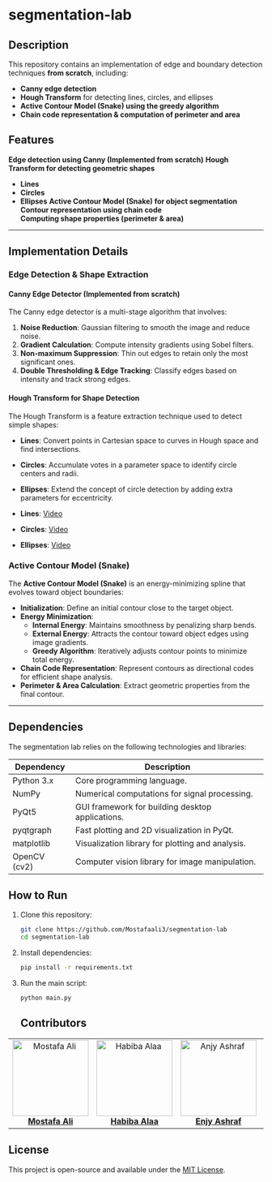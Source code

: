 # segmentation-lab



 ## Description
This repository contains an implementation of edge and boundary detection techniques **from scratch**, including:
- **Canny edge detection**
- **Hough Transform** for detecting lines, circles, and ellipses
- **Active Contour Model (Snake) using the greedy algorithm**
- **Chain code representation & computation of perimeter and area**

##  Features
 **Edge detection using Canny (Implemented from scratch)** 
 **Hough Transform for detecting geometric shapes**  
   - **Lines** 
   - **Circles** 
   - **Ellipses** 
 **Active Contour Model (Snake) for object segmentation** 
 **Contour representation using chain code**  
 **Computing shape properties (perimeter & area)**  


---

##  Implementation Details
###  Edge Detection & Shape Extraction
#### Canny Edge Detector (Implemented from scratch)

The Canny edge detector is a multi-stage algorithm that involves:
1. **Noise Reduction**: Gaussian filtering to smooth the image and reduce noise.
2. **Gradient Calculation**: Compute intensity gradients using Sobel filters.
3. **Non-maximum Suppression**: Thin out edges to retain only the most significant ones.
4. **Double Thresholding & Edge Tracking**: Classify edges based on intensity and track strong edges.

#### Hough Transform for Shape Detection
The Hough Transform is a feature extraction technique used to detect simple shapes:
- **Lines**: Convert points in Cartesian space to curves in Hough space and find intersections.
- **Circles**: Accumulate votes in a parameter space to identify circle centers and radii.
- **Ellipses**: Extend the concept of circle detection by adding extra parameters for eccentricity.


- **Lines**: [Video](https://your-video-link.com)
- **Circles**: [Video](https://your-video-link.com)
- **Ellipses**: [Video](https://your-video-link.com)

###  Active Contour Model (Snake)

The **Active Contour Model (Snake)** is an energy-minimizing spline that evolves toward object boundaries:
- **Initialization**: Define an initial contour close to the target object.
- **Energy Minimization**:
  - **Internal Energy**: Maintains smoothness by penalizing sharp bends.
  - **External Energy**: Attracts the contour toward object edges using image gradients.
  - **Greedy Algorithm**: Iteratively adjusts contour points to minimize total energy.
- **Chain Code Representation**: Represent contours as directional codes for efficient shape analysis.
- **Perimeter & Area Calculation**: Extract geometric properties from the final contour.

---

## Dependencies

The segmentation  lab relies on the following technologies and libraries:

| **Dependency**       | **Description**                                       |
|-----------------------|-------------------------------------------------------|
| Python 3.x           | Core programming language.                            |
| NumPy                | Numerical computations for signal processing.         |
| PyQt5                | GUI framework for building desktop applications.      |
| pyqtgraph            | Fast plotting and 2D visualization in PyQt.           |
| matplotlib           | Visualization library for plotting and analysis.      |
| OpenCV (cv2)         | Computer vision library for image manipulation.       |        |


## How to Run
1. Clone this repository:
   ```bash
   git clone https://github.com/Mostafaali3/segmentation-lab
   cd segmentation-lab
   ```
2. Install dependencies:
   ```bash
   pip install -r requirements.txt
   ```
3. Run the main script:
   ```bash
   python main.py
   ```
   ## Contributors
<div align="center">
  <table style="border-collapse: collapse; border: none;">
    <tr>
      <td align="center" style="border: none;">
        <img src="https://avatars.githubusercontent.com/Mostafaali3" alt="Mostafa Ali" width="150" height="150"><br>
        <a href="https://github.com/Mostafaali3"><b>Mostafa Ali</b></a>
      </td>
      <td align="center" style="border: none;">
        <img src="https://avatars.githubusercontent.com/habibaalaa123" alt="Habiba Alaa" width="150" height="150"><br>
        <a href="https://github.com/habibaalaa123"><b>Habiba Alaa</b></a>
      </td>
      <td align="center" style="border: none;">
        <img src="https://avatars.githubusercontent.com/enjyashraf18" alt="Anjy Ashraf" width="150" height="150"><br>
        <a href="https://github.com/enjyashraf18"><b>Enjy Ashraf</b></a>
      </td>
      </td>
      <td align="center" style="border: none;">
        <img src="https://avatars.githubusercontent.com/Shahd-A-Mahmoud" alt="Shahd Ahmed" width="150" height="150"><br>
        <a href="https://github.com/Shahd-A-Mahmoud"><b>Shahd Ahmed</b></a>
      </td>
  </table>
</div>

## License
This project is open-source and available under the [MIT License](LICENSE).


